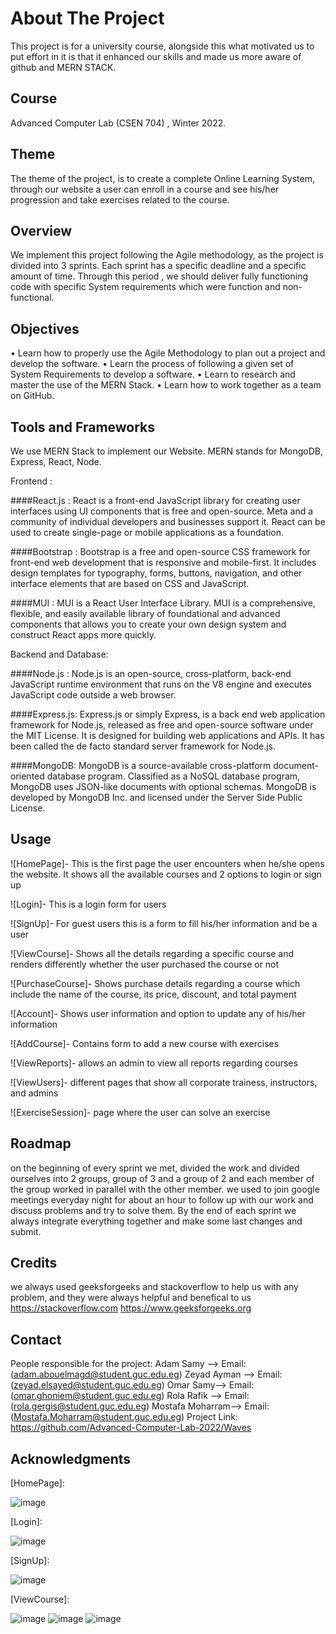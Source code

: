 
# About The Project

This project is for a university course, alongside this what motivated us to put effort in it is that it enhanced our skills and made us more aware of github and MERN STACK.
## Course 

Advanced Computer Lab (CSEN 704) , Winter 2022.
## Theme 

The theme of the project, is to create a complete Online Learning System, through our website a user can enroll in a course and see his/her progression and take exercises related to the course.
## Overview 

We implement this project following the Agile methodology, as the project is divided into 3 sprints. Each sprint has a specific deadline and a specific amount of time. Through this period , we should deliver fully functioning code with specific System requirements which were function and non-functional.
## Objectives

• Learn how to properly use the Agile Methodology to plan out a project and develop
the software.
• Learn the process of following a given set of System Requirements to develop a
software.
• Learn to research and master the use of the MERN Stack.
• Learn how to work together as a team on GitHub.

## Tools and Frameworks

We use MERN Stack to implement our Website. MERN stands for MongoDB, Express, React, Node.

Frontend :

####React.js : React is a front-end JavaScript library for creating user interfaces using UI components that is free and open-source. Meta and a community of individual developers and businesses support it. React can be used to create single-page or mobile applications as a foundation.

####Bootstrap : Bootstrap is a free and open-source CSS framework for front-end web development that is responsive and mobile-first. It includes design templates for typography, forms, buttons, navigation, and other interface elements that are based on CSS and JavaScript.

####MUI : MUI is a React User Interface Library. MUI is a comprehensive, flexible, and easily available library of foundational and advanced components that allows you to create your own design system and construct React apps more quickly.

Backend and Database:

####Node.js : Node.js is an open-source, cross-platform, back-end JavaScript runtime environment that runs on the V8 engine and executes JavaScript code outside a web browser.

####Express.js: Express.js or simply Express, is a back end web application framework for Node.js, released as free and open-source software under the MIT License. It is designed for building web applications and APIs. It has been called the de facto standard server framework for Node.js.

####MongoDB: MongoDB is a source-available cross-platform document-oriented database program. Classified as a NoSQL database program, MongoDB uses JSON-like documents with optional schemas. MongoDB is developed by MongoDB Inc. and licensed under the Server Side Public License.
## Usage

![HomePage]- This is the first page the user encounters when he/she opens the website. It shows all the available courses and 2 options to login or sign up

![Login]- This is a login form for users

![SignUp]- For guest users this is a form to fill his/her information and be a user

![ViewCourse]- Shows all the details regarding a specific course and renders differently whether the user purchased the course or not

![PurchaseCourse]- Shows purchase details regarding a course which include the name of the course, its price, discount, and total payment

![Account]- Shows user information and option to update any of his/her information

![AddCourse]- Contains form to add a new course with exercises

![ViewReports]- allows an admin to view all reports regarding courses

![ViewUsers]- different pages that show all corporate trainess, instructors, and admins

![ExerciseSession]- page where the user can solve an exercise 




## Roadmap

on the beginning of every sprint we met, divided the work and divided ourselves into 2 groups, group of 3 and a group of 2 and each member of the group worked in parallel with the other member. we used to join google meetings everyday night for about an hour to follow up with our work and discuss problems and try to solve them. By the end of each sprint we always integrate everything together and make some last changes and submit.
## Credits

we always used geeksforgeeks and stackoverflow to help us with any problem, and they were always helpful and benefical to us https://stackoverflow.com https://www.geeksforgeeks.org
## Contact

People responsible for the project: Adam Samy --> Email:(adam.abouelmagd@student.guc.edu.eg) Zeyad Ayman --> Email:(zeyad.elsayed@student.guc.edu.eg) Omar Samy--> Email:(omar.ghoniem@student.guc.edu.eg) Rola Rafik --> Email:(rola.gergis@student.guc.edu.eg) Mostafa Moharram--> Email:(Mostafa.Moharram@student.guc.edu.eg) Project Link: https://github.com/Advanced-Computer-Lab-2022/Waves
## Acknowledgments

[HomePage]:

![image]("https://i.ibb.co/4VMQ5PB/homepage.png")

[Login]:

![image]("C:\Users\Zeyad\Desktop\login.png")

[SignUp]:

![image]("C:\Users\Zeyad\Desktop\signup.png")

[ViewCourse]:

![image]("C:\Users\Zeyad\Desktop\c1.png")
![image]("C:\Users\Zeyad\Desktop\c2.png")
![image]("C:\Users\Zeyad\Desktop\c3.png")
